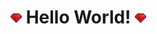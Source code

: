 <h1><img width="18px" src="https://github.com/RicCoutinho/riccoutinho/blob/master/ruby.gif"></img> Hello World! <img width="18px" src="https://github.com/RicCoutinho/riccoutinho/blob/master/ruby.gif"></img></h1>

